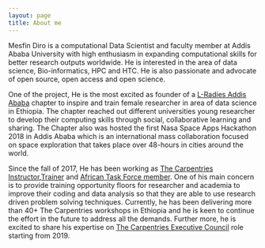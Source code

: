 ```yaml
---
layout: page
title: About me
---
```


Mesfin Diro is a computational Data Scientist and faculty member at Addis Ababa University with high enthusiasm in expanding computational skills  for better research outputs worldwide.  He is interested in the area of data science, Bio-informatics, HPC and HTC. He is also passionate and advocate of open source, open access and open science.

One of the project, He is the most excited as founder of a [L-Radies Addis Ababa](https://www.meetup.com/rladies-addis-ababa/members/) chapter to inspire and train female researcher in area of data science in Ethiopia. The chapter reached out different universities  young researcher to develop their computing skills through social, collaborative learning and sharing. The Chapter also was hosted  the first Nasa Space Apps Hackathon 2018 in Addis Ababa which is an international mass collaboration focused on space exploration that takes place over 48-hours in cities around the world.

Since the fall of 2017, He has been working as [The Carpentries](https://carpentries.org/trainers/) [Instructor](https://carpentries.org/instructors/),[Trainer](https://carpentries.org/trainers/) and [African Task Force member](https://docs.carpentries.org/topic_folders/regional_communities/african_task_force.html). One of his main concern is to provide training opportunity floors for researcher and academia to improve their coding and data analysis so that they are able to use research driven problem solving techniques. Currently, he has been delivering more than 40+ The Carpentries workshops in Ethiopia and  he is keen to continue the effort in the future to address all the demands. Further more, he is excited to share his expertise on [The Carpentries Executive Council](https://static.carpentries.org/governance/) role starting from 2019.
